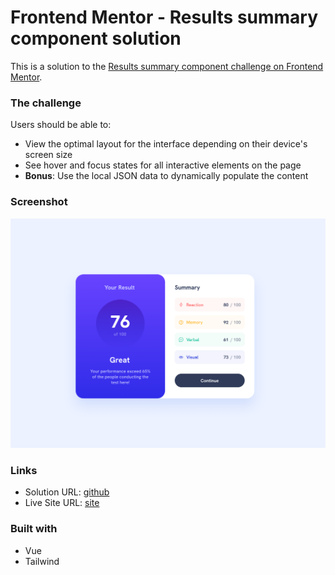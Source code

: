 # Frontend Mentor - Results summary component solution

This is a solution to the [Results summary component challenge on Frontend Mentor](https://www.frontendmentor.io/challenges/results-summary-component-CE_K6s0maV).

### The challenge

Users should be able to:

- View the optimal layout for the interface depending on their device's screen size
- See hover and focus states for all interactive elements on the page
- **Bonus**: Use the local JSON data to dynamically populate the content

### Screenshot

![](./screenshot.png)

### Links

- Solution URL: [github](https://github.com/ademat/FM-results-summary-component)
- Live Site URL: [site](https://fm-results-summary-component-psi.vercel.app/)

### Built with

- Vue
- Tailwind

